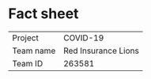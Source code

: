 # Fact sheet

|  |  |
| :--- | :--- |
| Project | COVID-19 |
| Team name | Red Insurance Lions |
| Team ID | 263581 |

 

